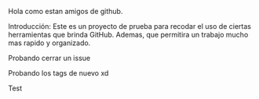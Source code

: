 Hola como estan amigos de github.

Introducción:
Este es un proyecto de prueba para recodar el uso de ciertas herramientas que brinda GitHub.
Ademas, que permitira un trabajo mucho mas rapido y organizado.

Probando cerrar un issue

Probando los tags de nuevo xd

Test